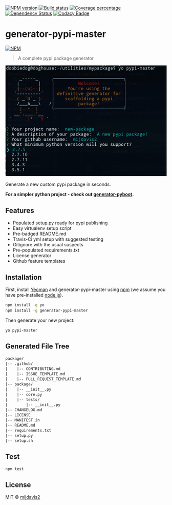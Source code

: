 [![NPM version][npm-image]][npm-url] 
[![Build status][travis-image]][travis-url] 
[![Coverage percentage][coveralls-image]][coveralls-url]
[![Dependency Status][daviddm-image]][daviddm-url] 
[![Codacy Badge][codacy-image]][codacy-url]

# generator-pypi-master 

[![NPM](https://nodei.co/npm/generator-pypi-master.png?downloads=true&downloadRank=true&stars=true)](https://nodei.co/npm/generator-pypi-master/)

> A complete pypi package generator

![Generator example](assets/yeoman-example.png)

Generate a new custom pypi package in seconds.

**For a simpler python project - check out [generator-pyboot](https://github.com/mijdavis2/generator-pyboot).**

## Features

- Populated setup.py ready for pypi publishing
- Easy virtualenv setup script
- Pre-badged README.md
- Travis-Ci yml setup with suggested testing
- Gitignore with the usual suspects
- Pre-populated requirements.txt
- License generator
- Github feature templates

## Installation

First, install [Yeoman](http://yeoman.io) and generator-pypi-master using [npm](https://www.npmjs.com/) (we assume you have pre-installed [node.js](https://nodejs.org/)).

```bash
npm install -g yo
npm install -g generator-pypi-master
```

Then generate your new project:

```bash
yo pypi-master
```

## Generated File Tree

```
package/
|-- .github/
|    |-- CONTRIBUTING.md
|    |-- ISSUE_TEMPLATE.md
|    |-- PULL_REQUEST_TEMPLATE.md
|-- package/
|    |-- __init__.py
|    |-- core.py
|    |-- tests/
|        |-- __init__.py
|-- CHANGELOG.md
|-- LICENSE 
|-- MANIFEST.in
|-- README.md
|-- requirements.txt
|-- setup.py 
|-- setup.sh
```

## Test

```
npm test
```

## License

MIT © [mijdavis2](https://mdavis.io)


[npm-image]: https://badge.fury.io/js/generator-pypi-master.svg
[npm-url]: https://npmjs.org/package/generator-pypi-master
[travis-image]: https://travis-ci.org/mijdavis2/generator-pypi-master.svg?branch=master
[travis-url]: https://travis-ci.org/mijdavis2/generator-pypi-master
[coveralls-image]: https://coveralls.io/repos/mijdavis2/generator-pypi-master/badge.svg
[coveralls-url]: https://coveralls.io/r/mijdavis2/generator-pypi-master
[daviddm-image]: https://david-dm.org/mijdavis2/generator-pypi-master.svg?theme=shields.io
[daviddm-url]: https://david-dm.org/mijdavis2/generator-pypi-master
[codacy-image]: https://api.codacy.com/project/badge/Grade/56e02026555345a99f3e4479e3cce657
[codacy-url]: https://www.codacy.com/app/mijdavis2/generator-pypi-master?utm_source=github.com&amp;utm_medium=referral&amp;utm_content=mijdavis2/generator-pypi-master&amp;utm_campaign=Badge_Grade
